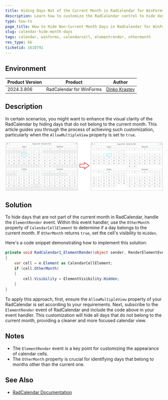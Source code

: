 ```yaml
---
title: Hiding Days Not of the Current Month in RadCalendar for WinForms
description: Learn how to customize the RadCalendar control to hide days that do not belong to the current month, enhancing the calendar's visual clarity.
type: how-to
page_title: How to Hide Non-Current Month Days in RadCalendar for WinForms
slug: calendar-hide-month-days
tags: calendar, winforms, calendarcell, elementrender, othermonth
res_type: kb
ticketid: 1610791
---
```


## Environment

|Product Version|Product|Author|
|----|----|----|
|2024.3.806|RadCalendar for WinForms|[Dinko Krastev](https://www.telerik.com/blogs/author/dinko-krastev)|

## Description

In certain scenarios, you might want to enhance the visual clarity of the RadCalendar by hiding days that do not belong to the current month. This article guides you through the process of achieving such customization, particularly when the `AllowMultipleView` property is set to `true`.

![calendar-hide-month-days-calendar  001](images/calendar-hide-month-days-calendar001.png)

## Solution

To hide days that are not part of the current month in RadCalendar, handle the `ElementRender` event. Within this event handler, use the `OtherMonth` property of `CalendarCellElement` to determine if a day belongs to the current month. If `OtherMonth` returns `true`, set the cell's visibility to `Hidden`.

Here's a code snippet demonstrating how to implement this solution:

````C#
private void RadCalendar1_ElementRender(object sender, RenderElementEventArgs e)
{
    var cell = e.Element as CalendarCellElement;    
    if (cell.OtherMonth)
    {
        cell.Visibility = ElementVisibility.Hidden;
    }    
}
````

To apply this approach, first, ensure the `AllowMultipleView` property of your RadCalendar is set according to your requirements. Next, subscribe to the `ElementRender` event of RadCalendar and include the code above in your event handler. This customization will hide all days that do not belong to the current month, providing a cleaner and more focused calendar view.

## Notes

- The `ElementRender` event is a key point for customizing the appearance of calendar cells.
- The `OtherMonth` property is crucial for identifying days that belong to months other than the current one.

## See Also
* [RadCalendar Documentation](https://docs.telerik.com/devtools/winforms/controls/calendar/calendar)
